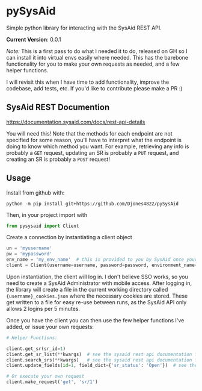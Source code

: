 # pySysAid
Simple python library for interacting with the SysAid REST API.

**Current Version**: 0.0.1

*Note:* This is a first pass to do what I needed it to do, released on GH so I can install it into virtual envs easily where needed. This has the barebone functionality for you to make your own requests as needed, and a few helper functions.

I will revisit this when I have time to add functionality, improve the codebase, add tests, etc. If you'd like to contribute please make a PR :)

## SysAid REST Documention

https://documentation.sysaid.com/docs/rest-api-details

You will need this! Note that the methods for each endpoint are not specified for some reason, you'll have to interpret what the endpoint is doing to know which method you want. For example, retrieving any info is probably a `GET` request, updating an SR is probably a `PUT` request, and creating an SR is probably a `POST` request!

## Usage

Install from github with:

`python -m pip install git+https://github.com/Djones4822/pySysAid`

Then, in your project import with

```python
from pysysaid import Client
```

Create a connection by instantiating a client object

```python
un = 'myusername'
pw = 'mypassword'
env_name = 'my_env_name'  # this is provided to you by SysAid once your instance is created
client = Client(username=username, password=password, environment_name=env_name)
```

Upon instantiation, the client will log in. I don't believe SSO works, so you need to create a SysAid Administrator with mobile access. After logging in, the library will create a file in the current working directory called `{username}_cookies.json` where the necessary cookies are stored. These get written to a file for easy re-use between runs, as the SysAid API only allows 2 logins per 5 minutes. 

Once you have the client you can then use the few helper functions I've added, or issue your own requests:

```python
# Helper Functions:

client.get_sr(sr_id=1)
client.get_sr_list(**kwargs)  # see the sysaid rest api documentation for valid fields
client.search_srs(**kwargs)   # see the sysaid rest api documentation for valid fields
client.update_fields(id=1, field_dict={'sr_status': 'Open'})  # see the sysaid rest api documentatino for valid fields

# Or execute your own request
client.make_request('get', 'sr/1')
```

